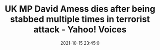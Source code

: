 ---
"title": "UK MP David Amess dies after being stabbed multiple times in terrorist attack - Yahoo! Voices"
"date": "2021-10-15 23:45:0"
"feed_name": "GOOGLENEWSCONSTRUCTION"
"feed_website": "https://news.google.com/search?q=construction%2Bincident&hl=en-US&gl=US&ceid=US:en"
"feed_rss": "https://news.google.com/rss/search?q=construction%2Bincident&hl=en-US&gl=US&ceid=US:en"
"link": "https://www.yahoo.com/gma/uk-mp-david-amess-stabbed-132000970.html"
"source": "{'href': 'https://www.yahoo.com', 'title': 'Yahoo! Voices'}"
"file": "_posts/2021-1-1-4bb068933262be60de1c82bbed8ddeac20fd6608.md"
"accident": "1"
"drilling": "0"
"dead": "1"
"injured": "0"
"arrested": "0"
"place": "uk"
"where": "unknown site"
"causes": "unknown"
"place_uri": "http://en.wikipedia.org/wiki/United_Kingdom"
---